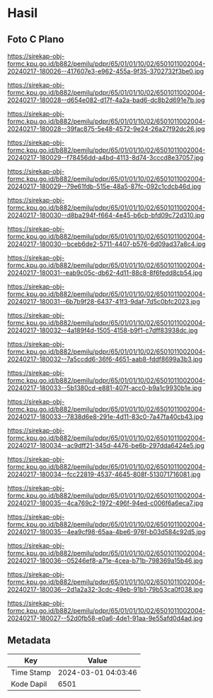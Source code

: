 # Hasil

## Foto C Plano

https://sirekap-obj-formc.kpu.go.id/b882/pemilu/pdpr/65/01/01/10/02/6501011002004-20240217-180026--417607e3-e962-455a-9f35-3702732f3be0.jpg

https://sirekap-obj-formc.kpu.go.id/b882/pemilu/pdpr/65/01/01/10/02/6501011002004-20240217-180028--d654e082-d17f-4a2a-bad6-dc8b2d691e7b.jpg

https://sirekap-obj-formc.kpu.go.id/b882/pemilu/pdpr/65/01/01/10/02/6501011002004-20240217-180028--39fac875-5e48-4572-9e24-26a27f92dc26.jpg

https://sirekap-obj-formc.kpu.go.id/b882/pemilu/pdpr/65/01/01/10/02/6501011002004-20240217-180029--f78456dd-a4bd-4113-8d74-3cccd8e37057.jpg

https://sirekap-obj-formc.kpu.go.id/b882/pemilu/pdpr/65/01/01/10/02/6501011002004-20240217-180029--79e61fdb-515e-48a5-87fc-092c1cdcb46d.jpg

https://sirekap-obj-formc.kpu.go.id/b882/pemilu/pdpr/65/01/01/10/02/6501011002004-20240217-180030--d8ba294f-f664-4e45-b6cb-bfd09c72d310.jpg

https://sirekap-obj-formc.kpu.go.id/b882/pemilu/pdpr/65/01/01/10/02/6501011002004-20240217-180030--bceb6de2-5711-4407-b576-6d09ad37a8c4.jpg

https://sirekap-obj-formc.kpu.go.id/b882/pemilu/pdpr/65/01/01/10/02/6501011002004-20240217-180031--eab9c05c-db62-4d11-88c8-8f6fedd8cb54.jpg

https://sirekap-obj-formc.kpu.go.id/b882/pemilu/pdpr/65/01/01/10/02/6501011002004-20240217-180031--6b7b9f28-6437-41f3-9daf-7d5c0bfc2023.jpg

https://sirekap-obj-formc.kpu.go.id/b882/pemilu/pdpr/65/01/01/10/02/6501011002004-20240217-180032--4a189f4d-1505-4158-b9f1-c7dff83938dc.jpg

https://sirekap-obj-formc.kpu.go.id/b882/pemilu/pdpr/65/01/01/10/02/6501011002004-20240217-180032--7a5ccdd6-36f6-4651-aab8-fddf8699a3b3.jpg

https://sirekap-obj-formc.kpu.go.id/b882/pemilu/pdpr/65/01/01/10/02/6501011002004-20240217-180033--5b1380cd-e881-407f-acc0-b9a1c9930b1e.jpg

https://sirekap-obj-formc.kpu.go.id/b882/pemilu/pdpr/65/01/01/10/02/6501011002004-20240217-180033--7838d6e8-291e-4d11-83c0-7a47fa40cb43.jpg

https://sirekap-obj-formc.kpu.go.id/b882/pemilu/pdpr/65/01/01/10/02/6501011002004-20240217-180034--ac9dff21-345d-4476-be6b-297dda6424e5.jpg

https://sirekap-obj-formc.kpu.go.id/b882/pemilu/pdpr/65/01/01/10/02/6501011002004-20240217-180034--fcc22819-4537-4645-808f-513071716081.jpg

https://sirekap-obj-formc.kpu.go.id/b882/pemilu/pdpr/65/01/01/10/02/6501011002004-20240217-180035--4ca769c2-1972-496f-94ed-c006f6a6eca7.jpg

https://sirekap-obj-formc.kpu.go.id/b882/pemilu/pdpr/65/01/01/10/02/6501011002004-20240217-180035--4ea9cf98-65aa-4be6-976f-b03d584c92d5.jpg

https://sirekap-obj-formc.kpu.go.id/b882/pemilu/pdpr/65/01/01/10/02/6501011002004-20240217-180036--05246ef8-a71e-4cea-b71b-798369a15b46.jpg

https://sirekap-obj-formc.kpu.go.id/b882/pemilu/pdpr/65/01/01/10/02/6501011002004-20240217-180036--2d1a2a32-3cdc-49eb-91b1-79b53ca0f038.jpg

https://sirekap-obj-formc.kpu.go.id/b882/pemilu/pdpr/65/01/01/10/02/6501011002004-20240217-180027--52d0fb58-e0a6-4de1-91aa-9e55afd0d4ad.jpg


## Metadata

| Key        | Value               |
| ---------- | ------------------- |
| Time Stamp | 2024-03-01 04:03:46 |
| Kode Dapil | 6501                |



